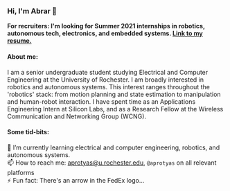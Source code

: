 ### Hi, I'm Abrar 👋  

**__For recruiters: I'm looking for Summer 2021 internships in robotics, autonomous tech, electronics, and embedded systems.
[Link to my resume.](https://aprotyas.github.io/resources/resume.pdf)__**  

#### About me:  

I am a senior undergraduate student studying Electrical and Computer Engineering at the University of Rochester.
I am broadly interested in robotics and autonomous systems. This interest ranges throughout the 'robotics'
stack: from motion planning and state estimation to manipulation and human-robot interaction. I have spent time
as an Applications Engineering Intern at Silicon Labs, and as a Research Fellow at the Wireless Communication
and Networking Group (WCNG).  

#### Some tid-bits:  
🌱 I’m currently learning electrical and computer engineering, robotics, and autonomous systems.  
📫 How to reach me: aprotyas@u.rochester.edu, `@aprotyas` on all relevant platforms  
⚡ Fun fact: There's an arrow in the FedEx logo...  

<!--
**aprotyas/aprotyas** is a ✨ _special_ ✨ repository because its `README.md` (this file) appears on your GitHub profile.

Here are some ideas to get you started:

- 🔭 I’m currently working on ...
- 🌱 I’m currently learning ...
- 👯 I’m looking to collaborate on ...
- 🤔 I’m looking for help with ...
- 💬 Ask me about ...
- 📫 How to reach me: ...
- 😄 Pronouns: ...
- ⚡ Fun fact: ...
-->
